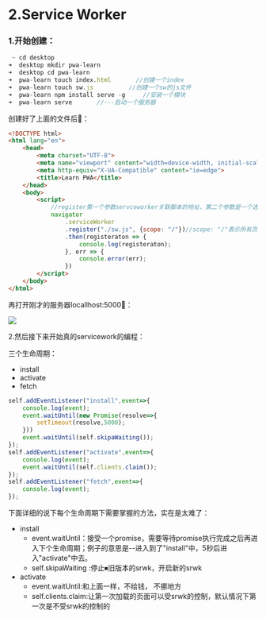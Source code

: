 # 2.Service Worker 

### 1.开始创建：

```javascript
 ~ cd desktop           
➜  desktop mkdir pwa-learn
➜  desktop cd pwa-learn
➜  pwa-learn touch index.html       //创建一个index
➜  pwa-learn touch sw.js          //创建一个sw的js文件
➜  pwa-learn npm install serve -g     //安装一个模块
➜  pwa-learn serve       //---启动一个服务器
```

创建好了上面的文件后🤖：

```html
<!DOCTYPE html>
<html lang="en">
    <head>
        <meta charset="UTF-8">
        <meta name="viewport" content="width=device-width, initial-scale=1.0">
        <meta http-equiv="X-UA-Compatible" content="ie=edge">
        <title>Learn PWA</title>
    </head>
    <body>
        <script>
            //register第一个参数servceworker关联脚本的地址，第二个参数是一个选项对象
            navigator
                .serviceWorker
                .register("./sw.js", {scope: "/"})//scope: "/"表示所有页面
                .then(registeraton => {
                    console.log(registeraton);
                }, err => {
                    console.error(err);
                })
        </script>
    </body>
</html>
```

再打开刚才的服务器locallhost:5000🎃：

![](/Users/xuyongqi/Desktop/pwa-learn/PWA/1.png)



2.然后接下来开始真的servicework的编程：

三个生命周期：

- install
- activate
- fetch

```javascript
self.addEventListener("install",event=>{
    console.log(event);
    event.waitUntil(new Promise(resolve=>{
        setTimeout(resolve,5000);
    }))
    event.waitUntil(self.skipaWaiting());
});
self.addEventListener("activate",event=>{
    console.log(event);
    event.waitUntil(self.clients.claim());
});
self.addEventListener("fetch",event=>{
    console.log(event);
});
```

下面详细的说下每个生命周期下需要掌握的方法，实在是太难了：

- install
  - event.waitUntil：接受一个promise，需要等待promise执行完成之后再进入下个生命周期；例子的意思是--进入到了"install"中，5秒后进入"activate"中去。
  - self.skipaWaiting :停止⏹旧版本的srwk，开启新的srwk
- activate
  - event.waitUntil:和上面一样，不给钱， 不挪地方
  - self.clients.claim:让第一次加载的页面可以受srwk的控制，默认情况下第一次是不受srwk的控制的

